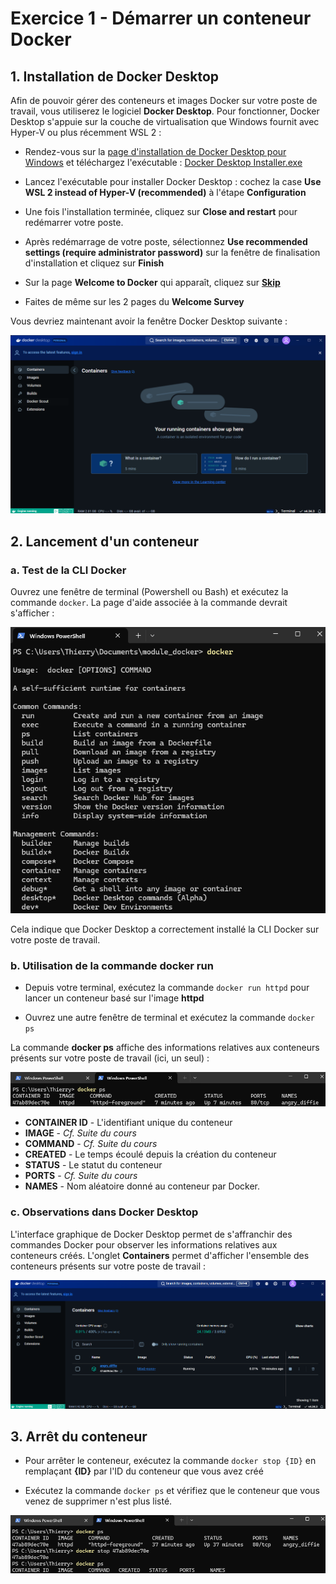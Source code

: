 # Exercice 1 - Démarrer un conteneur Docker

## 1. Installation de Docker Desktop

Afin de pouvoir gérer des conteneurs et images Docker sur votre poste de travail, vous utiliserez le logiciel **Docker Desktop**. Pour fonctionner, Docker Desktop s'appuie sur la couche de virtualisation que Windows fournit avec Hyper-V ou plus récemment WSL 2 :

- Rendez-vous sur la [page d'installation de Docker Desktop pour Windows](https://docs.docker.com/desktop/install/windows-install/) et téléchargez l'exécutable : [Docker Desktop Installer.exe](https://desktop.docker.com/win/main/amd64/Docker%20Desktop%20Installer.exe?utm_source=docker&utm_medium=webreferral&utm_campaign=docs-driven-download-win-amd64)

- Lancez l'exécutable pour installer Docker Desktop : cochez la case **Use WSL 2 instead of Hyper-V (recommended)** à l'étape **Configuration**

- Une fois l'installation terminée, cliquez sur **Close and restart** pour redémarrer votre poste.

- Après redémarrage de votre poste, sélectionnez **Use recommended settings (require administrator password)** sur la fenêtre de finalisation d'installation et cliquez sur **Finish**

- Sur la page **Welcome to Docker** qui apparaît, cliquez sur **<u>Skip</u>**

- Faites de même sur les 2 pages du **Welcome Survey**

Vous devriez maintenant avoir la fenêtre Docker Desktop suivante :

![docker desktop homepage](./img/docker-desktop-hp.png)

## 2. Lancement d'un conteneur

### a. Test de la CLI Docker

Ouvrez une fenêtre de terminal (Powershell ou Bash) et exécutez la commande `docker`. La page d'aide associée à la commande devrait s'afficher :

![docker man page](./img/docker-man-page.png)

Cela indique que Docker Desktop a correctement installé la CLI Docker sur votre poste de travail.

### b. Utilisation de la commande docker run

- Depuis votre terminal, exécutez la commande `docker run httpd` pour lancer un conteneur basé sur l'image **httpd**

- Ouvrez une autre fenêtre de terminal et exécutez la commande `docker ps`

La commande **docker ps** affiche des informations relatives aux conteneurs présents sur votre poste de travail (ici, un seul) :

![docker ps](./img/docker-ps.png)

- **CONTAINER ID** - L'identifiant unique du conteneur
- **IMAGE** - *Cf. Suite du cours*
- **COMMAND** - *Cf. Suite du cours*
- **CREATED** - Le temps écoulé depuis la création du conteneur
- **STATUS** - Le statut du conteneur
- **PORTS** - *Cf. Suite du cours*
- **NAMES** - Nom aléatoire donné au conteneur par Docker.

### c. Observations dans Docker Desktop

L'interface graphique de Docker Desktop permet de s'affranchir des commandes Docker pour observer les informations relatives aux conteneurs créés. L'onglet **Containers** permet d'afficher l'ensemble des conteneurs présents sur votre poste de travail :

![docker desktop containers](./img/docker-desktop-containers.png)

## 3. Arrêt du conteneur

- Pour arrêter le conteneur, exécutez la commande `docker stop {ID}` en remplaçant **{ID}** par l'ID du conteneur que vous avez créé

- Exécutez la commande `docker ps` et vérifiez que le conteneur que vous venez de supprimer n'est plus listé. 

![docker stop](./img/docker-stop.png)